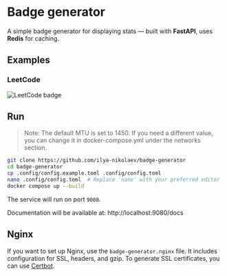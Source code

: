 # Badge generator

A simple badge generator for displaying stats — built with **FastAPI**, uses **Redis** for caching.


## Examples

### LeetCode
![LeetCode badge](https://badges.rnurnu.ru/leetcode/40/ilya-nikolaev?v=2)


## Run

> Note: The default MTU is set to 1450. If you need a different value, you can change it in docker-compose.yml under the networks section.

```bash
git clone https://github.com/ilya-nikolaev/badge-generator
cd badge-generator
cp .config/config.example.toml .config/config.toml
nano .config/config.toml  # Replace 'nano' with your preferred editor
docker compose up --build
```

The service will run on port `9080`.

Documentation will be available at: http://localhost:9080/docs

## Nginx

If you want to set up Nginx, use the `badge-generator.nginx` file.
It includes configuration for SSL, headers, and gzip.
To generate SSL certificates, you can use [Certbot](https://certbot.eff.org/).

